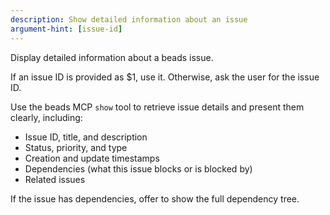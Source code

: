 ```yaml
---
description: Show detailed information about an issue
argument-hint: [issue-id]
---
```


Display detailed information about a beads issue.

If an issue ID is provided as $1, use it. Otherwise, ask the user for the issue ID.

Use the beads MCP `show` tool to retrieve issue details and present them clearly, including:
- Issue ID, title, and description
- Status, priority, and type
- Creation and update timestamps
- Dependencies (what this issue blocks or is blocked by)
- Related issues

If the issue has dependencies, offer to show the full dependency tree.
